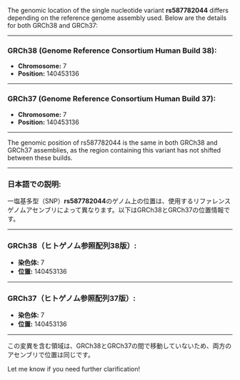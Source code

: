 The genomic location of the single nucleotide variant **rs587782044** differs depending on the reference genome assembly used. Below are the details for both GRCh38 and GRCh37:

---

### **GRCh38 (Genome Reference Consortium Human Build 38):**
- **Chromosome:** 7
- **Position:** 140453136

---

### **GRCh37 (Genome Reference Consortium Human Build 37):**
- **Chromosome:** 7
- **Position:** 140453136

---

The genomic position of rs587782044 is the same in both GRCh38 and GRCh37 assemblies, as the region containing this variant has not shifted between these builds.

---

### **日本語での説明:**
一塩基多型（SNP）**rs587782044**のゲノム上の位置は、使用するリファレンスゲノムアセンブリによって異なります。以下はGRCh38とGRCh37の位置情報です。

---

### **GRCh38（ヒトゲノム参照配列38版）:**
- **染色体:** 7
- **位置:** 140453136

---

### **GRCh37（ヒトゲノム参照配列37版）:**
- **染色体:** 7
- **位置:** 140453136

---

この変異を含む領域は、GRCh38とGRCh37の間で移動していないため、両方のアセンブリで位置は同じです。

Let me know if you need further clarification!